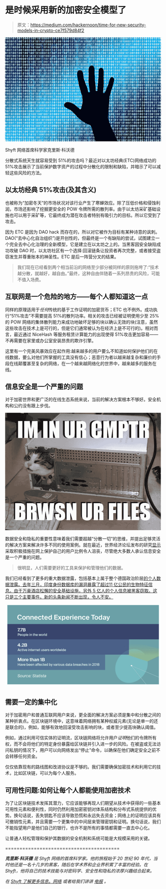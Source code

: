 # 是时候采用新的加密安全模型了

> 原文：<https://medium.com/hackernoon/time-for-new-security-models-in-crypto-ce7f579d84f2>

![](img/d78f2b42e0abd2565c71a47bb72df42c.png)

Shyft 网络首席科学家克里斯·科沃德

分散式系统天生就容易受到 51%的攻击吗？最近对以太坊经典(ETC)网络成功的 51%攻击展示了当前保护数字资产的过程中分散化的限制和缺陷，并暗示了可以减轻这些风险的方法。

## 以太坊经典 51%攻击(及其含义)

也被称为“加密冬天”的市场状况对该行业产生了寒蝉效应。除了压低价格和侵蚀利润，市场还影响了挖掘更安全的 POW 令牌所需的散列率。由于以太坊采矿基础设施也可以用于采矿等，它最终成为潜在攻击者特别有吸引力的目标。所以它受到了攻击。

因为 ETC 是因为 DAO hack 而存在的，所以对它被作为目标有某种诗意的讽刺。DAO(“去中心化自治组织”)是开创性的，但最终是一个有缺陷的尝试，试图建立一个完全去中心化治理的全新模型，它是建立在以太坊之上的。当黑客因安全缺陷成功攻破 DAO 时，以太坊社区有一个选择:回滚链条让投资者再次完整，或者接受盗窃发生并尊重账本的神圣性。ETC 是后一阵营分叉的结果。

> 我们现在已经看到两个相当前沿的网络至少部分被同样的原则拖垮了:“技术越分散，就越好，越自由。”最终，这种自由伴随着一系列昂贵的风险，可能不值入场费。

## 互联网是一个危险的地方——每个人都知道这一点

同样的原理适用于*任何*传统的基于工作证明的加密货币；ETC 也不例外。成功执行“51%攻击”不需要提高 51%的散列功率。相关的攻击已经被证明使用少至 25%的 POW 网络的集体散列能力来成功地破坏足够的块以确认无效的块(注意，虽然这些攻击在技术上是可行的，但是它们通常被认为在经济上是不可行的)。相对而言，最近通过 NiceHash 等服务租赁计算能力的出现使得 51%攻击更加容易——不再需要在家里或办公室安装昂贵的欺诈引擎。

这里有一个完美风暴效应在起作用:越来越多的用户要么不知道如何保护他们的在线数据，要么对他们所掌握的工具没有信心；恶意行为者以越来越复杂和廉价的手段在线颠覆甚至复杂的网络，在一个越来越网络化的世界中，越来越多的服务在线。

## 信息安全是一个严重的问题

对于加密世界和更广泛的在线生态系统来说，当前的解决方案根本不够好。安全机构和公约没有跟上步伐。

![](img/e9914ec064e8e75a2440caa779790cf4.png)

数据安全和隐私的重要性意味着我们需要超越“分散一切”的思维，并提出足够灵活的解决方案来解决许多不同的使用案例。就在最近，世界经济论坛发布的研究[显示](https://www.weforum.org/agenda/2019/01/who-should-take-charge-of-our-cybersecurity/)采取积极措施在网上保护自己的用户比例令人沮丧，尽管绝大多数人承认信息安全是一个严重的问题。

> 很明显，人们需要更好的工具来保护和管理他们的数据。

我们已经看到了更多的重大数据泄露，包括基本上属于整个德国政治阶层[的个人数据泄露。去年三月，印度身份数据库的漏洞暴露了超过](https://www.telegraph.co.uk/news/2019/01/04/hundreds-german-politicians-hacked-massive-data-leak/)[11 亿公民的生物特征信息。由于万豪酒店松懈的安全基础设施，另外 5 亿人的个人信息被黑客窃取。这只是三个主要事件。新的头条新闻不断出现，令人不安。](https://www.zdnet.com/article/another-data-leak-hits-india-aadhaar-biometric-database/)

![](img/8ae8a0d09310486dce2869e59c1f2c0f.png)

## 需要一定的集中化

对于加密用户和普通互联网用户来说，更全面的解决方案必须是集中和分散之间的某种折衷点。在区块链环境中，这意味着网络拥有某种权威元素(无论是单一的还是联合的)，例如，能够有效地回滚受攻击影响的块，或者至少提高块确认阈值。

例如，通过利用可信实体的证明流，区块链网络将允许用户*证明*他们的令牌所有权，而不会将他们的特定身份暴露给区块链并引入进一步的风险。在被盗或无法访问私钥的情况下，用户可以向网络发出“停止”命令，以确保在他们确定安全之前不会转移任何资金。

仅仅依靠现有的路线图和改进协议是不够的。我们需要确保加密技术和利用它的技术，比如区块链，可以为每个人服务。

## 可用性问题:如何让每个人都能使用加密技术

为了让区块链技术发挥其潜力，它应该能够再现人们期望从技术中获得的一些基本可用性元素和便利性，同时仍然利用加密密钥对体系结构和分布式系统提供的优势。换句话说，丢失钥匙不应该导致恐慌和永远失去资金；网络上的证明应该具有可撤销性元素，并且需要一个更集中的中间层来管理密钥和证明。换句话说，我们不能指望用户是他们自己的银行，也许不是所有的事情都需要一直去中心化。

让普通人轻松管理和保护其数据的安全机制和系统可能是大规模采用的关键。

========================================

***克里斯·科沃德*** *是 Shyft 网络的首席科学家。他的旅程始于 20 世纪 90 年代，当时他还是一名十几岁的黑客，随后在学术界和企业界积累了丰富的经验。在 Shyft，他将自己的技术技能与对密码学、安全性和隐私的浓厚兴趣结合起来。*

*在* [*Shyft 了解更多信息。网络*](https://www.shyft.network/) *或者给我们讲讲* [*电报*](https://t.me/shyftnetwork) *。*